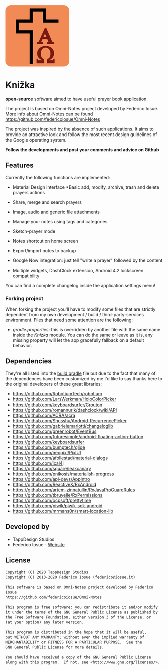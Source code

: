  ![icon](assets/logo.png)

Knižka
==========

<b>open-source</b> software aimed to have useful prayer book application.

The project is based on Omni-Notes project developed by Federico Iosue. More info about Omni-Notes can be found https://github.com/federicoiosue/Omni-Notes

The project was inspired by the absence of such applications. It aims to provide an attractive look and follow the most recent design guidelines of the Google operating system.

**Follow the developments and post your comments and advice on Github**

## Features

Currently the following functions are implemented:

* Material Design interface
  *Basic add, modify, archive, trash and delete prayers actions
  
* Share, merge and search prayers

* Image, audio and generic file attachments

* Manage your notes using tags and categories

* Sketch-prayer mode

* Notes shortcut on home screen

* Export/import notes to backup

* Google Now integration: just tell "write a prayer" followed by the content

* Multiple widgets, DashClock extension, Android 4.2 lockscreen compatibility

  

You can find a complete changelog inside the application settings menu!

### Forking project

When forking the project you'll have to modify some files that are strictly dependent from my own development / build / third-party-services environment. Files that need some attention are the following:

  - *gradle.properties*: this is overridden by another file with the same name inside the *Knizka* module. You can do the same or leave as it is, any missing property will let the app gracefully fallback on a default behavior.

## Dependencies

They're all listed into the [build.gradle](https://github.com/federicoiosue/Omni-Notes/blob/develop/omniNotes/build.gradle) file but due to the fact that many of the dependences have been customized by me I'd like to say thanks here to the original developers of these great libraries:

* https://github.com/RobotiumTech/robotium
* https://github.com/LarsWerkman/HoloColorPicker
* https://github.com/keyboardsurfer/Crouton
* https://github.com/romannurik/dashclock/wiki/API
* https://github.com/ACRA/acra
* https://github.com/Shusshu/Android-RecurrencePicker
* https://github.com/gabrielemariotti/changeloglib
* https://github.com/greenrobot/EventBus
* https://github.com/futuresimple/android-floating-action-button
* https://github.com/keyboardsurfer
* https://github.com/bumptech/glide
* https://github.com/neopixl/PixlUI
* https://github.com/afollestad/material-dialogs
* https://github.com/ical4j
* https://github.com/square/leakcanary
* https://github.com/pnikosis/materialish-progress
* https://github.com/apl-devs/AppIntro
* https://github.com/ReactiveX/RxAndroid
* https://github.com/artem-zinnatullin/RxJavaProGuardRules
* https://github.com/tbruyelle/RxPermissions
* https://github.com/ocpsoft/prettytime
* https://github.com/piwik/piwik-sdk-android
* https://github.com/mrmans0n/smart-location-lib

## Developed by


* TappDesign Studios
* Federico Iosue - [Website](https://federico.iosue.it)



## License


    Copyright (C) 2020 TappDesign Studios 
    Copyright (C) 2013-2020 Federico Iosue (federico@iosue.it)
    
    This software is based on Omni-Notes project developed by Federico Iosue
    https://github.com/federicoiosue/Omni-Notes
    
    This program is free software: you can redistribute it and/or modify
    it under the terms of the GNU General Public License as published by
    the Free Software Foundation, either version 3 of the License, or
    (at your option) any later version.
    
    This program is distributed in the hope that it will be useful,
    but WITHOUT ANY WARRANTY; without even the implied warranty of
    MERCHANTABILITY or FITNESS FOR A PARTICULAR PURPOSE.  See the
    GNU General Public License for more details.
    
    You should have received a copy of the GNU General Public License
    along with this program.  If not, see <http://www.gnu.org/licenses/>.


